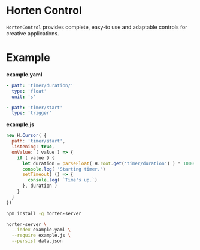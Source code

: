 # Horten Control

`HortenControl` provides complete, easy-to use and adaptable controls for creative applications.

# Example

**example.yaml**
``` yaml
- path: 'timer/duration/'
  type: 'float'
  unit: 's'

- path: 'timer/start'
  type: 'trigger'
```

**example.js**

``` javascript
new H.Cursor( {
  path: 'timer/start',
  listening: true,
  onValue: ( value ) => {
    if ( value ) {
      let duration = parseFloat( H.root.get('timer/duration') ) * 1000
      console.log( 'Starting timer.')
      setTimeout( () => {
        console.log( `Time's up.`)
      }, duration )
    }  
  }
})
```


``` sh
npm install -g horten-server

horten-server \
  --index example.yaml \
  --require example.js \
  --persist data.json
```
